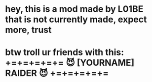 # hey, this is a mod made by L01BE that is not currently made, expect more, trust

# btw troll ur friends with this: +=+=+=+=+=  😈 [YOURNAME] RAIDER 😈 +=+=+=+=+= 
